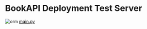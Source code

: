 # BookAPI Deployment Test Server 

![orm](https://github.com/themusharraf/bookapi/assets/122869450/7e30603c-a0f2-466c-a826-892454b756fd) 
 [main.py](main.py)
   
